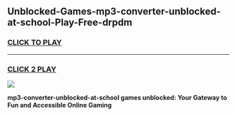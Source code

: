 
## Unblocked-Games-mp3-converter-unblocked-at-school-Play-Free-drpdm
<h3>
<a href="https://premium76.site?title=mp3-converter-unblocked-at-school&ref=18A1">CLICK TO PLAY</a></h3>
<hr>

<h3>
<a href="https://premium76.site?title=mp3-converter-unblocked-at-school&ref=18A1">CLICK 2 PLAY</a>
  
</h3>

<a href="https://premium76.site?title=mp3-converter-unblocked-at-school&ref=18A1"><img src="https://clearcache.store/games.png"></a>


**mp3-converter-unblocked-at-school games unblocked: Your Gateway to Fun and Accessible Online Gaming**
